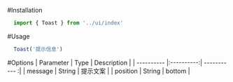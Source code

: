 <!-- author: @butingting@weidian.com -->
#Installation
``` javascript
  import { Toast } from '../ui/index'
```
#Usage
``` javascript
  Toast('提示信息')
```
#Options
| Parameter  | Type       | Description  |
| ---------- |:----------:| ----------- :|
| message    | String     | 提示文案      |
| position   | String     | bottom       |
